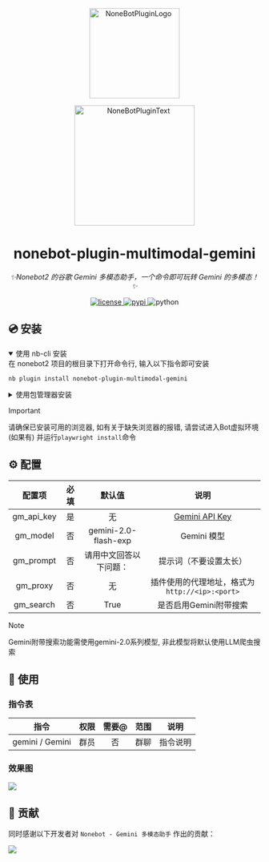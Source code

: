 <div align="center">
  <a href="https://v2.nonebot.dev/store"><img src="https://s2.loli.net/2024/12/05/97BPodAZpy4GEuh.png" width="180" height="180" alt="NoneBotPluginLogo"></a>
  <br>
  <p><img src="https://github.com/A-kirami/nonebot-plugin-template/blob/resources/NoneBotPlugin.svg" width="240" alt="NoneBotPluginText"></p>
</div>

<div align="center">

# nonebot-plugin-multimodal-gemini

_✨Nonebot2 的谷歌 Gemini 多模态助手，一个命令即可玩转 Gemini 的多模态！✨_

<a href="./LICENSE">
    <img src="https://img.shields.io/github/license/owner/nonebot-plugin-multimodal-gemini.svg" alt="license">
</a>
<a href="https://pypi.org/project/nonebot-plugin-multimodal-gemini/">
    <img src="https://img.shields.io/pypi/v/nonebot-plugin-multimodal-gemini.svg" alt="pypi">
</a>
<img src="https://img.shields.io/badge/python-3.9+-blue.svg" alt="python">

</div>

## 💿 安装

<details open>
<summary>使用 nb-cli 安装</summary>
在 nonebot2 项目的根目录下打开命令行, 输入以下指令即可安装

    nb plugin install nonebot-plugin-multimodal-gemini

</details>

<details>
<summary>使用包管理器安装</summary>
在 nonebot2 项目的插件目录下, 打开命令行, 根据你使用的包管理器, 输入相应的安装命令

<details>
<summary>pip</summary>

    pip install nonebot-plugin-multimodal-gemini
</details>
<details>
<summary>pdm</summary>

    pdm add nonebot-plugin-multimodal-gemini
</details>
<details>
<summary>poetry</summary>

    poetry add nonebot-plugin-multimodal-gemini
</details>
<details>
<summary>conda</summary>

    conda install nonebot-plugin-multimodal-gemini
</details>

打开 nonebot2 项目根目录下的 `pyproject.toml` 文件, 在 `[tool.nonebot]` 部分追加写入

    plugins = ["nonebot-plugin-multimodal-gemini"]

</details>

> [!IMPORTANT]
> 请确保已安装可用的浏览器, 如有关于缺失浏览器的报错, 请尝试进入Bot虚拟环境 (如果有) 并运行`playwright install`命令

## ⚙️ 配置

| 配置项 | 必填 | 默认值 |       说明       |
|:-----:|:----:|:----:|:--------------:|
| gm_api_key | 是 | 无 | [Gemini API Key](https://aistudio.google.com/app/apikey?) |
| gm_model | 否 | gemini-2.0-flash-exp |   Gemini 模型    |
| gm_prompt | 否 | 请用中文回答以下问题： |      提示词（不要设置太长）       |
| gm_proxy | 否 | 无 |      插件使用的代理地址，格式为`http://<ip>:<port>`       |
| gm_search | 否 | True |      是否启用Gemini附带搜索       |

> [!NOTE]
> Gemini附带搜索功能需使用gemini-2.0系列模型, 非此模型将默认使用LLM爬虫搜索

## 🎉 使用

### 指令表
|       指令        | 权限 | 需要@ |  范围   | 说明 |
|:---------------:|:----:|:----:|:-----:|:----:|
| gemini / Gemini | 群员 | 否 | 群聊 | 指令说明 |

### 效果图

![](https://s2.loli.net/2024/12/05/2toGhBxZLzeHk9V.png)

## 🌼 贡献

同时感谢以下开发者对 `Nonebot - Gemini 多模态助手` 作出的贡献：

<a href="https://github.com/zhiyu1998/nonebot-plugin-multimodal-gemini/graphs/contributors">
  <img src="https://contrib.rocks/image?repo=zhiyu1998/nonebot-plugin-multimodal-gemini&max=1000" />
</a>